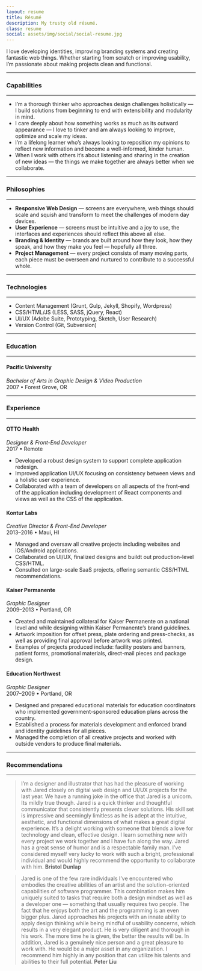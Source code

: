 ```yaml
---
layout: resume
title: Résumé
description: My trusty old résumé.
class: resume
social: assets/img/social/social-resume.jpg
---
```


I love developing identities, improving branding systems and creating fantastic web things. Whether starting from scratch or improving usability, I’m passionate about making projects clean and functional.

***

### Capabilities

***

- I’m a thorough thinker who approaches design challenges holistically — I build solutions from beginning to end with extensibility and modularity in mind.
- I care deeply about how something works as much as its outward appearance — I love to tinker and am always looking to improve, optimize and scale my ideas.
- I’m a lifelong learner who’s always looking to reposition my opinions to reflect new information and become a well-informed, kinder human.
- When I work with others it’s about listening and sharing in the creation of new ideas — the things we make together are always better when we collaborate.

***

### Philosophies

***

- **Responsive Web Design** — screens are everywhere, web things should scale and squish and transform to meet the challenges of modern day devices.
- **User Experience** — screens must be intuitive and a joy to use, the interfaces and experiences should reflect this above all else.
- **Branding & Identity** — brands are built around how they look, how they speak, and how they make you feel — hopefully all three.
- **Project Management** — every project consists of many moving parts, each piece must be overseen and nurtured to contribute to a successful whole.

***

### Technologies

***

- Content Management (Grunt, Gulp, Jekyll, Shopify, Wordpress)
- CSS/HTML/JS (LESS, SASS, jQuery, React)
- UI/UX (Adobe Suite, Prototyping, Sketch, User Research)
- Version Control (Git, Subversion)

***

### Education

***

#### Pacific University
*Bachelor of Arts in Graphic Design & Video Production*  
2007 • Forest Grove, OR

***

### Experience

***

#### OTTO Health
*Designer & Front-End Developer*  
2017 • Remote

- Developed a robust design system to support complete application redesign.
- Improved application UI/UX focusing on consistency between views and a holistic user experience.
- Collaborated with a team of developers on all aspects of the front-end of the application including development of React components and views as well as the CSS of the application.

#### Kontur Labs
*Creative Director & Front-End Developer*  
2013–2016 • Maui, HI

- Managed and oversaw all creative projects including websites and iOS/Android applications.
- Collaborated on UI/UX, finalized designs and buildt out production-level CSS/HTML.
- Consulted on large-scale SaaS projects, offering semantic CSS/HTML recommendations.

#### Kaiser Permanente
*Graphic Designer*  
2009–2013 • Portland, OR

- Created and maintained collateral for Kaiser Permanente on a national level and while designing within Kaiser Permanente’s brand guidelines.
- Artwork imposition for offset press, plate ordering and press-checks, as well as providing final approval before artwork was printed.
- Examples of projects produced include: facility posters and banners, patient forms, promotional materials, direct-mail pieces and package design.

#### Education Northwest
*Graphic Designer*  
2007–2009 • Portland, OR

- Designed and prepared educational materials for education coordinators who implemented government-sponsored education plans across the country.
- Established a process for materials development and enforced brand and identity guidelines for all pieces.
- Managed the completion of all creative projects and worked with outside vendors to produce final materials.


***

### Recommendations

***

> I’m a designer and illustrator that has had the pleasure of working with Jared closely on digital web design and UI/UX projects for the last year. We have a running joke in the office that Jared is a unicorn. Its mildly true though. Jared is a quick thinker and thoughtful communicator that consistently presents clever solutions. His skill set is impressive and seemingly limitless as he is adept at the intuitive, aesthetic, and functional dimensions of what makes a great digital experience. It’s a delight working with someone that blends a love for technology and clean, effective design. I learn something new with every project we work together and I have fun along the way. Jared has a great sense of humor and is a respectable family man. I’ve considered myself very lucky to work with such a bright, professional individual and would highly recommend the opportunity to collaborate with him. **Bristol Dunlap**

> Jared is one of the few rare individuals I’ve encountered who embodies the creative abilities of an artist and the solution-oriented capabilities of software programmer. This combination makes him uniquely suited to tasks that require both a design mindset as well as a developer one — something that usually requires two people. The fact that he enjoys both the art and the programming is an even bigger plus. Jared approaches his projects with an innate ability to apply design thinking while being mindful of usability concerns, which results in a very elegant product. He is very diligent and thorough in his work. The more time he is given, the better the results will be. In addition, Jared is a genuinely nice person and a great pleasure to work with. He would be a major asset in any organization. I recommend him highly in any position that can utilize his talents and abilities to their full potential. **Peter Liu**